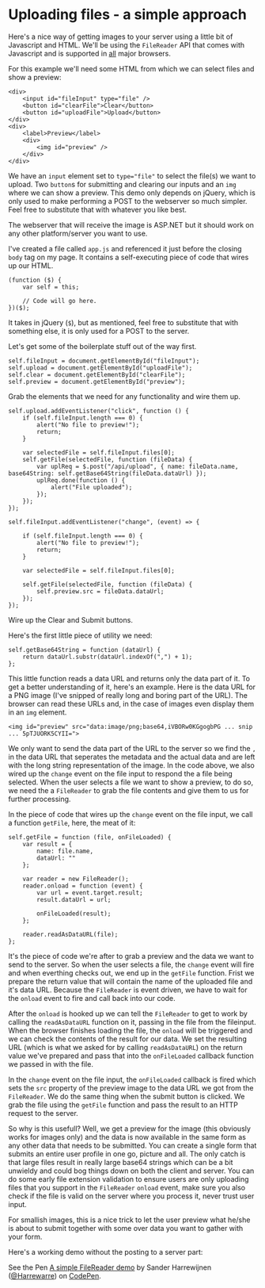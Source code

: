 # Uploading files - a simple approach

Here's a nice way of getting images to your server using a little bit of Javascript and HTML. We'll be using the `FileReader` API that comes with 
Javascript and is supported in [all](http://caniuse.com/#search=filereader) major browsers.

For this example we'll need some HTML from which we can select files and show a preview:

    <div>
        <input id="fileInput" type="file" />
        <button id="clearFile">Clear</button>
        <button id="uploadFile">Upload</button>
    </div>
    <div>
        <label>Preview</label>
        <div>
            <img id="preview" />
        </div>
    </div>

We have an `input` element set to `type="file"` to select the file(s) we want to upload. Two `button`s for submitting and clearing our inputs and an `img` where we can show a preview.
This demo only depends on jQuery, which is only used to make performing a POST to the webserver so much simpler. Feel free to substitute that with whatever you like best.

The webserver that will receive the image is ASP.NET but it should work on any other platform/server you want to use.

I've created a file called `app.js` and referenced it just before the closing `body` tag on my page. It contains a self-executing piece of code that wires up our HTML.

	(function ($) {
		var self = this;

		// Code will go here.
	})($);

It takes in jQuery (`$`), but as mentioned, feel free to substitute that with something else, it is only used for a POST to the server.

Let's get some of the boilerplate stuff out of the way first.

    self.fileInput = document.getElementById("fileInput");
    self.upload = document.getElementById("uploadFile");
    self.clear = document.getElementById("clearFile");
    self.preview = document.getElementById("preview");
	
Grab the elements that we need for any functionality and wire them up.

    self.upload.addEventListener("click", function () {
        if (self.fileInput.length === 0) {
            alert("No file to preview!");
            return;
        }

        var selectedFile = self.fileInput.files[0];
        self.getFile(selectedFile, function (fileData) {
            var uplReq = $.post("/api/upload", { name: fileData.name, base64String: self.getBase64String(fileData.dataUrl) });
            uplReq.done(function () {
                alert("File uploaded");
            });
        });
    });

    self.fileInput.addEventListener("change", (event) => {

        if (self.fileInput.length === 0) {
            alert("No file to preview!");
            return;
        }

        var selectedFile = self.fileInput.files[0];

        self.getFile(selectedFile, function (fileData) {
            self.preview.src = fileData.dataUrl;
        });
    });

Wire up the Clear and Submit buttons.

Here's the first little piece of utility we need:

    self.getBase64String = function (dataUrl) {
        return dataUrl.substr(dataUrl.indexOf(",") + 1);
    };

This little function reads a data URL and returns only the data part of it. To get a better understanding of it, here's an example. Here is the data URL for a PNG image (I've snipped of really long and boring part of the URL). The browser can read these URLs and, in the case of images even display them in an `img` element.

	<img id="preview" src="data:image/png;base64,iVBORw0KGgogbPG ... snip ... 5pTJUORK5CYII=">

We only want to send the data part of the URL to the server so we find the `,` in the data URL that seperates the metadata and the actual data and are left with the long string representation of the image. In the code above, we also wired up the `change` event on the file input
to respond the a file being selected. When the user selects a file we want to show a preview, to do so, we need the a `FileReader` to grab the file contents and give them to us for further processing.

In the piece of code that wires up the `change` event on the file input, we call a function `getFile`, here, the meat of it:

    self.getFile = function (file, onFileLoaded) {
        var result = {
            name: file.name,
            dataUrl: ""
        };

        var reader = new FileReader();
        reader.onload = function (event) {
            var url = event.target.result;
            result.dataUrl = url;

            onFileLoaded(result);
        };

        reader.readAsDataURL(file);
    };

It's the piece of code we're after to grab a preview and the data we want to send to the server. So when the user selects a file, the `change` event will fire and when everthing checks out, we end up in the `getFile` function.
Frist we prepare the return value that will contain the name of the uploaded file and it's data URL. Because the `FileReader` is event driven, we have to wait for the `onload` event to fire and call back into our code.

After the `onload` is hooked up we can tell the `FileReader` to get to work by calling the `readAsDataURL` function on it, passing in the file from the fileinput. When the browser finishes loading the file, 
the `onload` will be triggered and we can check the contents of the result for our data. We set the resulting URL (which is what we asked for by calling `readAsDataURL`) on the return value we've prepared and pass that into the `onFileLoaded` callback function we passed in with the file.

In the `change` event on the file input, the `onFileLoaded` callback is fired which sets the `src` property of the preview image to the data URL we got from the `FileReader`. We do the same thing when the submit button is clicked.
We grab the file using the `getFile` function and pass the result to an HTTP request to the server.

So why is this usefull? Well, we get a preview for the image (this obviously works for images only) and the data is now available in the same form as any other data that needs to be submitted. You can create a single form
that submits an entire user profile in one go, picture and all. The only catch is that large files result in really large base64 strings which can be a bit unwieldy and could bog things down on both the client and server. You can do some early file extension validation to ensure users are only uploading files that you support in the `FileReader` `onload` event, make sure you also check if the file is valid on the
server where you process it, never trust user input.

For smallish images, this is a nice trick to let the user preview what he/she is about to submit together with some over data you want to gather with your form. 

Here's a working demo without the posting to a server part:

<p data-height="300" data-theme-id="14183" data-slug-hash="JyKePQ" data-default-tab="js,result" data-user="Harrewarre" data-embed-version="2" data-pen-title="A simple FileReader demo" class="codepen">See the Pen <a href="https://codepen.io/Harrewarre/pen/JyKePQ/">A simple FileReader demo</a> by Sander Harrewijnen (<a href="https://codepen.io/Harrewarre">@Harrewarre</a>) on <a href="https://codepen.io">CodePen</a>.</p>
<script async src="https://production-assets.codepen.io/assets/embed/ei.js"></script>